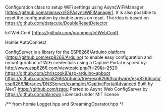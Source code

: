 Configuration class to setup WiFi settings using
AsyncWiFiManager [https://github.com/alanswx/ESPAsyncWiFiManager].
It is also possible to reset the configuration by double press
on reset. The idea is based on
https://github.com/datacute/DoubleResetDetector

IoTWebConf [https://github.com/prampec/IotWebConf].

Homie
AutoConnect

ConfigServer is a library for the ESP8266/Arduino platform
(https://github.com/esp8266/Arduino) to enable easy
configuration and reconfiguration of WiFi credentials using a Captive Portal
inspired by:
http://www.esp8266.com/viewtopic.php?f=29&t=2520
https://github.com/chriscook8/esp-arduino-apboot
https://github.com/esp8266/Arduino/tree/esp8266/hardware/esp8266com/esp8266/libraries/DNSServer/examples/CaptivePortalAdvanced
Built by AlexT https://github.com/tzapu
Ported to Async Web ConfigServer by https://github.com/alanswx
Licensed under MIT license

/** from homie Logget.hpp and StreamingOperator.hpp */